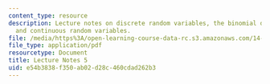 ```yaml
---
content_type: resource
description: Lecture notes on discrete random variables, the binomial distribution,
  and continuous random variables.
file: /media/https%3A/open-learning-course-data-rc.s3.amazonaws.com/14-30-introduction-to-statistical-methods-in-economics-spring-2009/e54b3838f350ab02d28c460cdad262b3_MIT14_30s09_lec05.pdf
file_type: application/pdf
resourcetype: Document
title: Lecture Notes 5
uid: e54b3838-f350-ab02-d28c-460cdad262b3
---
```

